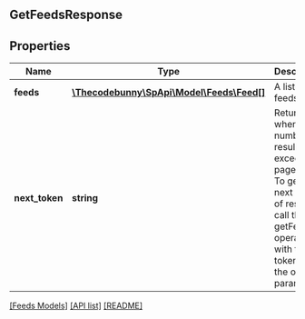 ## GetFeedsResponse

## Properties

Name | Type | Description | Notes
------------ | ------------- | ------------- | -------------
**feeds** | [**\Thecodebunny\SpApi\Model\Feeds\Feed[]**](Feed.md) | A list of feeds. |
**next_token** | **string** | Returned when the number of results exceeds pageSize. To get the next page of results, call the getFeeds operation with this token as the only parameter. | [optional]

[[Feeds Models]](../) [[API list]](../../Api) [[README]](../../../README.md)
